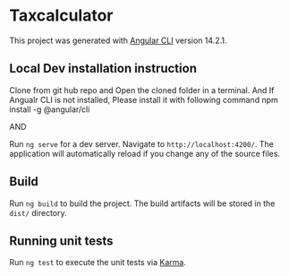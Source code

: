 # Taxcalculator

This project was generated with [Angular CLI](https://github.com/angular/angular-cli) version 14.2.1.

## Local Dev installation instruction

Clone from git hub repo and Open the cloned folder in a terminal. And If Angualr CLI is not installed, Please install it with following command
npm install -g @angular/cli

AND

Run `ng serve` for a dev server. Navigate to `http://localhost:4200/`. The application will automatically reload if you change any of the source files.


## Build

Run `ng build` to build the project. The build artifacts will be stored in the `dist/` directory.

## Running unit tests

Run `ng test` to execute the unit tests via [Karma](https://karma-runner.github.io).

